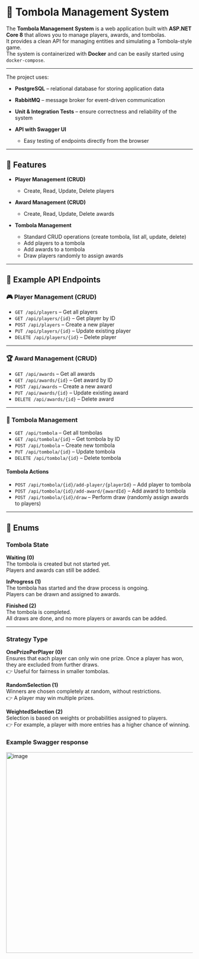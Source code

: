 # 🎲 Tombola Management System

The **Tombola Management System** is a web application built with **ASP.NET Core 8** that allows you to manage players, awards, and tombolas.  
It provides a clean API for managing entities and simulating a Tombola-style game.  
The system is containerized with **Docker** and can be easily started using `docker-compose`.

---

The project uses:
- **PostgreSQL** – relational database for storing application data  
- **RabbitMQ** – message broker for event-driven communication  
- **Unit & Integration Tests** – ensure correctness and reliability of the system    

- **API with Swagger UI**  
  - Easy testing of endpoints directly from the browser
 
---

## 🚀 Features
- **Player Management (CRUD)**  
  - Create, Read, Update, Delete players  

- **Award Management (CRUD)**  
  - Create, Read, Update, Delete awards  

- **Tombola Management**  
  - Standard CRUD operations (create tombola, list all, update, delete)  
  - Add players to a tombola  
  - Add awards to a tombola  
  - Draw players randomly to assign awards

---

## 📖 Example API Endpoints

### 🎮 Player Management (CRUD)

- `GET /api/players` – Get all players  
- `GET /api/players/{id}` – Get player by ID  
- `POST /api/players` – Create a new player  
- `PUT /api/players/{id}` – Update existing player  
- `DELETE /api/players/{id}` – Delete player  

---

### 🏆 Award Management (CRUD)

- `GET /api/awards` – Get all awards  
- `GET /api/awards/{id}` – Get award by ID  
- `POST /api/awards` – Create a new award  
- `PUT /api/awards/{id}` – Update existing award  
- `DELETE /api/awards/{id}` – Delete award  

---

### 🎲 Tombola Management

- `GET /api/tombola` – Get all tombolas  
- `GET /api/tombola/{id}` – Get tombola by ID  
- `POST /api/tombola` – Create new tombola  
- `PUT /api/tombola/{id}` – Update tombola  
- `DELETE /api/tombola/{id}` – Delete tombola  

#### Tombola Actions
- `POST /api/tombola/{id}/add-player/{playerId}` – Add player to tombola  
- `POST /api/tombola/{id}/add-award/{awardId}` – Add award to tombola  
- `POST /api/tombola/{id}/draw` – Perform draw (randomly assign awards to players)

---
## 🔑 Enums

### Tombola State

**Waiting (0)**  
The tombola is created but not started yet.  
Players and awards can still be added.

**InProgress (1)**  
The tombola has started and the draw process is ongoing.  
Players can be drawn and assigned to awards.

**Finished (2)**  
The tombola is completed.  
All draws are done, and no more players or awards can be added.

---
### Strategy Type

**OnePrizePerPlayer (0)**  
Ensures that each player can only win one prize. Once a player has won, they are excluded from further draws.  
👉 Useful for fairness in smaller tombolas.

**RandomSelection (1)**  
Winners are chosen completely at random, without restrictions.  
👉 A player may win multiple prizes.

**WeightedSelection (2)**  
Selection is based on weights or probabilities assigned to players.  
👉 For example, a player with more entries has a higher chance of winning. 

### Example Swagger response
<img width="1530" height="542" alt="image" src="https://github.com/user-attachments/assets/096e8155-4b63-4451-98ca-206698b393a0" />


